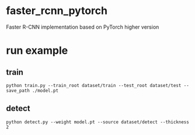 # faster_rcnn_pytorch
Faster R-CNN implementation based on PyTorch higher version
# run example

## train

```
python train.py --train_root dataset/train --test_root dataset/test --save_path ./model.pt
```

## detect

```
python detect.py --weight model.pt --source dataset/detect --thickness 2
```
